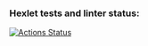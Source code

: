 ### Hexlet tests and linter status:
[![Actions Status](https://github.com/kainev11/frontend-project-lvl1/workflows/hexlet-check/badge.svg)](https://github.com/kainev11/frontend-project-lvl1/actions)